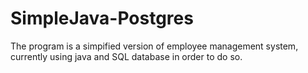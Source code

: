 # SimpleJava-Postgres

The program is a simpified version of employee management system, currently using java and SQL database in order to do so.
